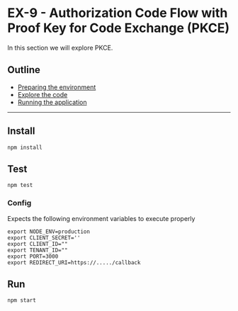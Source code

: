 # EX-9 - Authorization Code Flow with Proof Key for Code Exchange (PKCE)

In this section we will explore PKCE.

## Outline

* [Preparing the environment](doc/preparing_the_environment.md)
* [Explore the code](doc/exploring_the_code.md)
* [Running the application](doc/running_the_application.md)

----

## Install

```shell
npm install
```

## Test

```shell
npm test
```

### Config

Expects the following environment variables to execute properly

    export NODE_ENV=production
    export CLIENT_SECRET=''
    export CLIENT_ID=""
    export TENANT_ID=""
    export PORT=3000
    export REDIRECT_URI=https://...../callback

## Run

```shell
npm start
```
